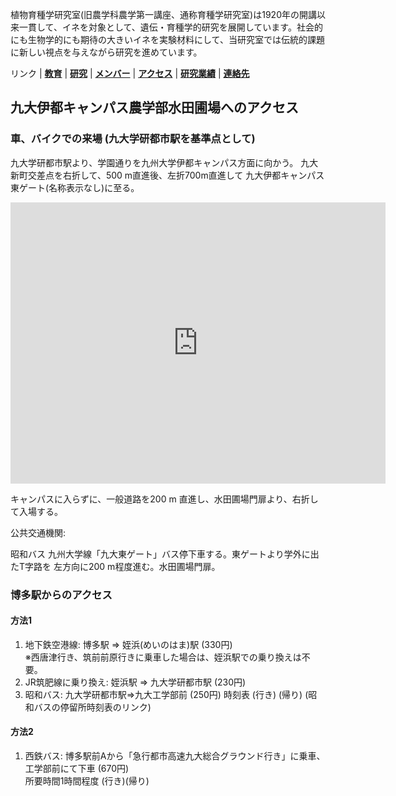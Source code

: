 植物育種学研究室(旧農学科農学第一講座、通称育種学研究室)は1920年の開講以来一貫して、イネを対象として、遺伝・育種学的研究を展開しています。社会的にも生物学的にも期待の大きいイネを実験材料にして、当研究室では伝統的課題に新しい視点を与えながら研究を進めています。

リンク | **[教育](index.md)** | **[研究](index.md)** | **[メンバー](members.md)** | **[アクセス](access.md)** | **[研究業績](publication.md)** | **[連絡先](access.md)**

## 九大伊都キャンパス農学部水田圃場へのアクセス

### 車、バイクでの来場 (九大学研都市駅を基準点として)
九大学研都市駅より、学園通りを九州大学伊都キャンパス方面に向かう。
九大新町交差点を右折して、500 m直進後、左折700m直進して
九大伊都キャンパス東ゲート(名称表示なし)に至る。
<iframe src="https://www.google.com/maps/embed?pb=!1m26!1m12!1m3!1d16879.868412219195!2d130.23211198728018!3d33.59168333019263!2m3!1f0!2f0!3f0!3m2!1i1024!2i768!4f13.1!4m11!3e0!4m5!1s0x3541eb986776eb43%3A0x3f1cd437118856dc!2z5Lmd5aSn5a2m56CU6YO95biC6aeF44CB44CSODE5LTAzNzkg56aP5bKh55yM56aP5bKh5biC6KW_5Yy65YyX5Y6f77yR5LiB55uu77yR!3m2!1d33.578156!2d130.25975929999998!4m3!3m2!1d33.6026954!2d130.2306889!5e1!3m2!1sja!2sjp!4v1690103261187!5m2!1sja!2sjp" width="600" height="450" style="border:0;" allowfullscreen="" loading="lazy" referrerpolicy="no-referrer-when-downgrade"></iframe>

キャンパスに入らずに、一般道路を200 m 直進し、水田圃場門扉より、右折して入場する。

公共交通機関:

昭和バス 九州大学線「九大東ゲート」バス停下車する。東ゲートより学外に出たT字路を
左方向に200 m程度進む。水田圃場門扉。




### 博多駅からのアクセス
#### 方法1
1. 地下鉄空港線: 博多駅 => 姪浜(めいのはま)駅 (330円)   
※西唐津行き、筑前前原行きに乗車した場合は、姪浜駅での乗り換えは不要。
1. JR筑肥線に乗り換え: 姪浜駅 => 九大学研都市駅 (230円)
1. 昭和バス: 九大学研都市駅=>九大工学部前 (250円) 時刻表 (行き) (帰り)
(昭和バスの停留所時刻表のリンク)

#### 方法2
1. 西鉄バス: 博多駅前Aから「急行都市高速九大総合グラウンド行き」に乗車、工学部前にて下車 (670円)   
所要時間1時間程度 (行き)(帰り)

